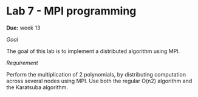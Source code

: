 # Lab 7 - MPI programming

**Due:** week 13

*Goal*

The goal of this lab is to implement a distributed algorithm using MPI.

*Requirement*

Perform the multiplication of 2 polynomials, by distributing computation across several nodes using MPI. Use both the regular O(n2) algorithm and the Karatsuba algorithm.
